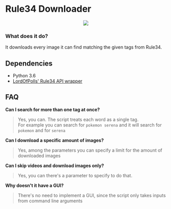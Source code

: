 # Rule34 Downloader
<div style="text-align: center">
  <img src="https://rule34.xxx/images/header2.png"/>
</div>

### What does it do?
It downloads every image it can find matching the given tags from Rule34.

## Dependencies
- Python 3.6
- [LordOfPolls' Rule34 API wrapper](https://github.com/LordOfPolls/Rule34-API-Wrapper)

## FAQ
**Can I search for more than one tag at once?**
> Yes, you can. The script treats each word as a single tag.  
> For example you can search for `pokemon serena` and it will
> search for `pokemon` and for `serena`

**Can I download a specific amount of images?**
> Yes, among the parameters you can specify a limit for the amount
> of downloaded images

**Can I skip videos and download images only?**
> Yes, you can there's a parameter to specify to do that.

**Why doesn't it have a GUI?**
> There's no need to implement a GUI, since the script only
> takes inputs from command line arguments
